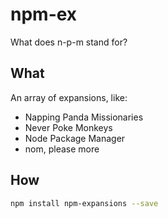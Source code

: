# npm-ex

What does n-p-m stand for?

## What

An array of expansions, like:

- Napping Panda Missionaries
- Never Poke Monkeys
- Node Package Manager
- nom, please more

## How

```sh
npm install npm-expansions --save
```
